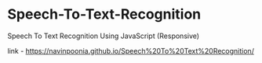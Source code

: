 # Speech-To-Text-Recognition
Speech To Text Recognition Using JavaScript (Responsive)

link - https://navinpoonia.github.io/Speech%20To%20Text%20Recognition/
